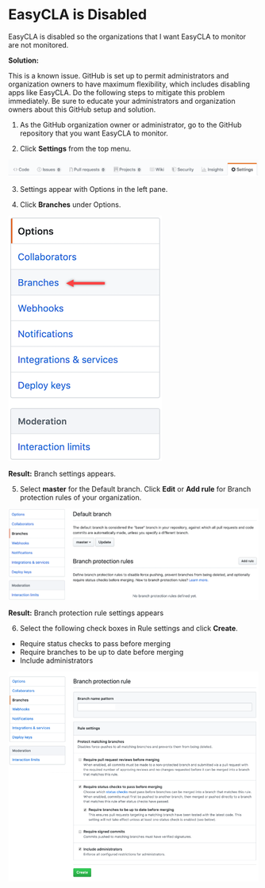 # EasyCLA is Disabled

EasyCLA is disabled so the organizations that I want EasyCLA to monitor are not monitored.

**Solution:**

This is a known issue. GitHub is set up to permit administrators and organization owners to have maximum flexibility, which includes disabling apps like EasyCLA. Do the following steps to mitigate this problem immediately. Be sure to educate your administrators and organization owners about this GitHub setup and solution.

1. As the GitHub organization owner or administrator, go to the GitHub repository that you want EasyCLA to monitor.

2. Click **Settings** from the top menu.

![CLA GitHub Repository Settings](../../../../.gitbook/assets/cla-github-repository-settings.png)

3. Settings appear with Options in the left pane.

4. Click **Branches** under Options.

![CLA GitHub Options](../../../../.gitbook/assets/cla-github-options.png)

**Result:** Branch settings appears.

5. Select **master** for the Default branch. Click **Edit** or **Add rule** for Branch protection rules of your organization.

![CLA GitHub branch Add Rule](../../../../.gitbook/assets/cla-github-branch-add-rule.png)

**Result:** Branch protection rule settings appears

6. Select the following check boxes in Rule settings and click **Create**.

* Require status checks to pass before merging
* Require branches to be up to date before merging
* Include administrators

![CLA GitHub Branch Protection Rule](../../../../.gitbook/assets/cla-github-branch-protection-rule.png)

